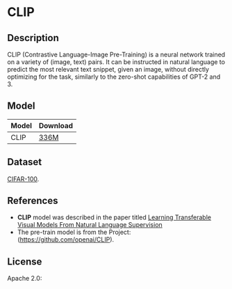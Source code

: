 <!--- SPDX-License-Identifier: Apache-2.0 -->

# CLIP

## Description
CLIP (Contrastive Language-Image Pre-Training) is a neural network trained on a variety of (image, text) pairs.
It can be instructed in natural language to predict the most relevant text snippet, given an image, without directly optimizing for the task, similarly to the zero-shot capabilities of GPT-2 and 3.

## Model

|Model            |Download                                       |
|-----------------|-----------------------------------------------|
|CLIP             | [336M](clip.onnx)                             |

## Dataset

[CIFAR-100](https://www.cs.toronto.edu/~kriz/cifar.html).

## References

* **CLIP** model was described in the paper titled [Learning Transferable Visual Models From Natural Language Supervision](<https://arxiv.org/abs/2103.00020>)
* The pre-train model is from the Project: (<https://github.com/openai/CLIP>).

## License

Apache 2.0: